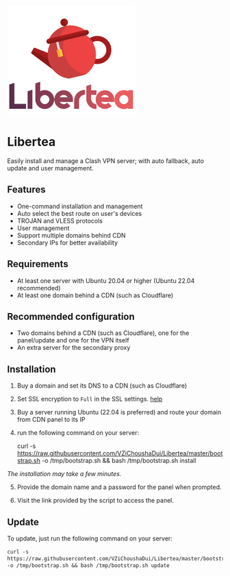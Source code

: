 <img src="https://raw.githubusercontent.com/VZiChoushaDui/Libertea/master/docs/logo-complete.png" style="width: 300px" />

# Libertea

Easily install and manage a Clash VPN server; with auto fallback, auto update and user management. 

## Features

- One-command installation and management
- Auto select the best route on user's devices
- TROJAN and VLESS protocols
- User management
- Support multiple domains behind CDN
- Secondary IPs for better availability

## Requirements

- At least one server with Ubuntu 20.04 or higher (Ubuntu 22.04 recommended)
- At least one domain behind a CDN (such as Cloudflare)


## Recommended configuration

- Two domains behind a CDN (such as Cloudflare), one for the panel/update and one for the VPN itself
- An extra server for the secondary proxy

## Installation

1. Buy a domain and set its DNS to a CDN (such as Cloudflare)

2. Set SSL encryption to `Full` in the SSL settings. [help](https://raw.githubusercontent.com/VZiChoushaDui/Libertea/master/docs/cloudflare-full-ssl.png)

3. Buy a server running Ubuntu (22.04 is preferred) and route your domain from CDN panel to its IP

4. run the following command on your server:

    curl -s https://raw.githubusercontent.com/VZiChoushaDui/Libertea/master/bootstrap.sh -o /tmp/bootstrap.sh && bash /tmp/bootstrap.sh install

*The installation may take a few minutes.*

5. Provide the domain name and a password for the panel when prompted.

6. Visit the link provided by the script to access the panel.

## Update

To update, just run the following command on your server:

    curl -s https://raw.githubusercontent.com/VZiChoushaDui/Libertea/master/bootstrap.sh -o /tmp/bootstrap.sh && bash /tmp/bootstrap.sh update

